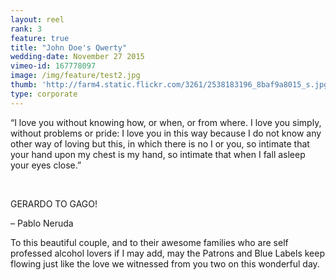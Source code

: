 ```yaml
---
layout: reel
rank: 3
feature: true
title: "John Doe's Qwerty"
wedding-date: November 27 2015
vimeo-id: 167778097
image: /img/feature/test2.jpg
thumb: 'http://farm4.static.flickr.com/3261/2538183196_8baf9a8015_s.jpg'
type: corporate
---
```



“I love you without knowing how, or when, or from where. I love you simply, without problems or pride: I love you in this way because I do not know any other way of loving but this, in which there is no I or you, so intimate that your hand upon my chest is my hand, so intimate that when I fall asleep your eyes close.”

&nbsp;

GERARDO TO GAGO!

– Pablo Neruda

To this beautiful couple, and to their awesome families who are self professed alcohol lovers if I may add, may the Patrons and Blue Labels keep flowing just like the love we witnessed from you two on this wonderful day.